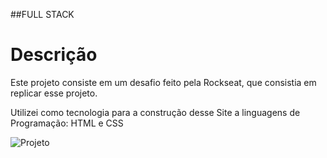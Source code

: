 ##FULL STACK

# Descrição
Este projeto consiste em um desafio feito pela Rockseat, que consistia em replicar esse projeto.

Utilizei como tecnologia para a construção desse Site a linguagens de Programação: HTML e CSS

![Projeto](https://github.com/user-attachments/assets/dc2e45e1-7cfd-4e5e-a79b-4b93237f28fb)
